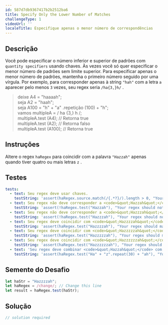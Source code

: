 ```yaml
---
id: 587d7db9367417b2b2512ba6
title: Specify Only the Lower Number of Matches
challengeType: 1
videoUrl: ''
localeTitle: Especifique apenas o menor número de correspondências
---
```


## Descrição
<section id="description"> Você pode especificar o número inferior e superior de padrões com <code>quantity specifiers</code> usando chaves. Às vezes você só quer especificar o menor número de padrões sem limite superior. Para especificar apenas o menor número de padrões, mantenha o primeiro número seguido por uma vírgula. Por exemplo, para corresponder apenas à string <code>&quot;hah&quot;</code> com a letra <code>a</code> aparecer pelo menos <code>3</code> vezes, seu regex seria <code>/ha{3,}h/</code> . <blockquote> deixe A4 = &quot;haaaah&quot;; <br> seja A2 = &quot;haah&quot;; <br> seja A100 = &quot;h&quot; + &quot;a&quot; .repetição (100) + &quot;h&quot;; <br> vamos multipleA = / ha {3,} h /; <br> multipleA.test (A4); // Retorna true <br> multipleA.test (A2); // Retorna falso <br> multipleA.test (A100); // Retorna true </blockquote></section>

## Instruções
<section id="instructions"> Altere o regex <code>haRegex</code> para coincidir com a palavra <code>&quot;Hazzah&quot;</code> apenas quando tiver quatro ou mais letras <code>z</code> . </section>

## Testes
<section id='tests'>

```yml
tests:
  - text: Seu regex deve usar chaves.
    testString: 'assert(haRegex.source.match(/{.*?}/).length > 0, "Your regex should use curly brackets.");'
  - text: Seu regex não deve corresponder a <code>&quot;Hazzah&quot;</code>
    testString: 'assert(!haRegex.test("Hazzah"), "Your regex should not match <code>"Hazzah"</code>");'
  - text: Seu regex não deve corresponder a <code>&quot;Hazzzah&quot;</code>
    testString: 'assert(!haRegex.test("Hazzzah"), "Your regex should not match <code>"Hazzzah"</code>");'
  - text: Seu regex deve coincidir com <code>&quot;Hazzzzah&quot;</code>
    testString: 'assert(haRegex.test("Hazzzzah"), "Your regex should match <code>"Hazzzzah"</code>");'
  - text: Seu regex deve coincidir com <code>&quot;Hazzzzzah&quot;</code>
    testString: 'assert(haRegex.test("Hazzzzzah"), "Your regex should match <code>"Hazzzzzah"</code>");'
  - text: Seu regex deve coincidir com <code>&quot;Hazzzzzzah&quot;</code>
    testString: 'assert(haRegex.test("Hazzzzzzah"), "Your regex should match <code>"Hazzzzzzah"</code>");'
  - text: 'Seu regex deve combinar <code>&quot;Hazzah&quot;</code> com 30 <code>z</code> \ &#39;s nele.'
    testString: 'assert(haRegex.test("Ha" + "z".repeat(30) + "ah"), "Your regex should match <code>"Hazzah"</code> with 30 <code>z</code>\"s in it.");'

```

</section>

## Semente do Desafio
<section id='challengeSeed'>

<div id='js-seed'>

```js
let haStr = "Hazzzzah";
let haRegex = /change/; // Change this line
let result = haRegex.test(haStr);

```

</div>



</section>

## Solução
<section id='solution'>

```js
// solution required
```
</section>
